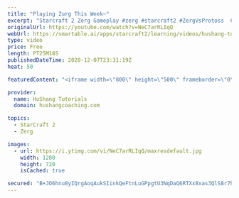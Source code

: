 ```yaml
---
title: "Playing Zurg This Week~"
excerpt: "Starcraft 2 Zerg Gameplay #zerg #starcraft2 #ZergVsProtoss  Coaching -------------------------------------------------------------------------- Website: https://www.hushangcoaching.com  Interested in Starcraft lessons? Check out my website! I would love to help you improve and reach your goals. I've"
originalUrl: https://youtube.com/watch?v=NeC7arRLIqQ
webUrl: https://smartable.ai/apps/starcraft2/learning/videos/hushang-tutorials-playing-zurg-this-week/
type: video
price: Free
length: PT25M18S
publishedDateTime: 2020-12-07T23:31:19Z
heat: 50

featuredContent: "<iframe width=\"800\" height=\"500\" frameborder=\"0\" src=\"https://www.youtube.com/embed/NeC7arRLIqQ\" allow=\"accelerometer; autoplay; encrypted-media; gyroscope; picture-in-picture\" allowfullscreen></iframe>"

provider:
  name: HuShang Tutorials
  domain: hushangcoaching.com

topics:
  - StarCraft 2
  - Zerg

images:
  - url: https://i.ytimg.com/vi/NeC7arRLIqQ/maxresdefault.jpg
    width: 1280
    height: 720
    isCached: true

secured: "B+JO6hnu8yIQrgAoqAukSIinkQeFtnLuGPpgtU3NqDaQ6RTXx8xas3QlS8r7hY8WtX95nW647FDH6EDzsXT/jro+vWqBkche6ETo95roQ+tM9AukJ9Ka+sUlm6EzNx3kT1L4He+K3pmAUZAyshtlHXB7+vcusOG/B0mmbWxPAlGL7B+yemeSfWT3m4qYv3qUgUcGiskiWr6qFkv/bTpeRDZKxyYqwFflmwaHnlfdLpIkoDnQVK+yXsmDIwldCxA2Cu/DGU3479Vf0VJumxDGwMZ12cyKD6Hfv9V3JyJcJMNJTU7OzQGHwq9RoQpzcwMalIvsaShlrNFGKNkHBmJxhqid4GcFz2aZdxxIYMHy3OdnoRxQxF7q6KlZtLq4DQLRgCs0Oj22IgTukMkv2ZnI00lBVC0AO6frb+RZAuJ5eXA=;9VsH79P9oEiZjPvoRyralQ=="
---
```


